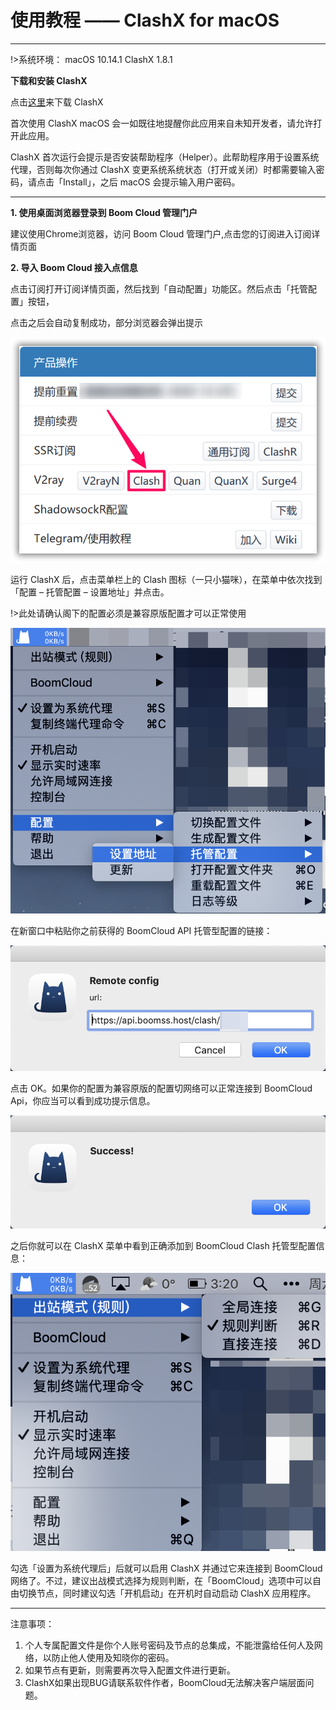 # 使用教程 —— ClashX for macOS 

- - -

!>系统环境： macOS 10.14.1    ClashX 1.8.1

**下载和安装 ClashX**

点击[这里](https://github.com/yichengchen/clashX/releases)来下载 ClashX

首次使用 ClashX macOS 会一如既往地提醒你此应用来自未知开发者，请允许打开此应用。

ClashX 首次运行会提示是否安装帮助程序（Helper）。此帮助程序用于设置系统代理，否则每次你通过 ClashX 变更系统系统状态（打开或关闭）时都需要输入密码，请点击「Install」，之后 macOS 会提示输入用户密码。

---

**1. 使用桌面浏览器登录到 Boom Cloud 管理门户**

建议使用Chrome浏览器，访问 Boom Cloud 管理门户,点击您的订阅进入订阅详情页面

**2. 导入 Boom Cloud 接入点信息**

点击订阅打开订阅详情页面，然后找到「自动配置」功能区。然后点击「托管配置」按钮，

点击之后会自动复制成功，部分浏览器会弹出提示

![](../img/clashwin/00.png)

运行 ClashX 后，点击菜单栏上的 Clash 图标（一只小猫咪），在菜单中依次找到「配置 – 托管配置 – 设置地址」并点击。

!>此处请确认阁下的配置必须是兼容原版配置才可以正常使用 

![](../img/clashx/02.png)  

在新窗口中粘贴你之前获得的 BoomCloud API 托管型配置的链接：	

![](../img/clashx/03.png)

点击 OK。如果你的配置为兼容原版的配置切网络可以正常连接到 BoomCloud Api，你应当可以看到成功提示信息。

![](../img/clashx/04.png)

之后你就可以在 ClashX 菜单中看到正确添加到 BoomCloud Clash 托管型配置信息：

![](../img/clashx/06.png)

勾选「设置为系统代理后」后就可以启用 ClashX 并通过它来连接到 BoomCloud 网络了。不过，建议出战模式选择为规则判断，在「BoomCloud」选项中可以自由切换节点，同时建议勾选「开机启动」在开机时自动启动 ClashX 应用程序。

- - -
注意事项：  
1. 个人专属配置文件是你个人账号密码及节点的总集成，不能泄露给任何人及网络，以防止他人使用及知晓你的密码。  
2. 如果节点有更新，则需要再次导入配置文件进行更新。  
3. ClashX如果出现BUG请联系软件作者，BoomCloud无法解决客户端层面问题。

